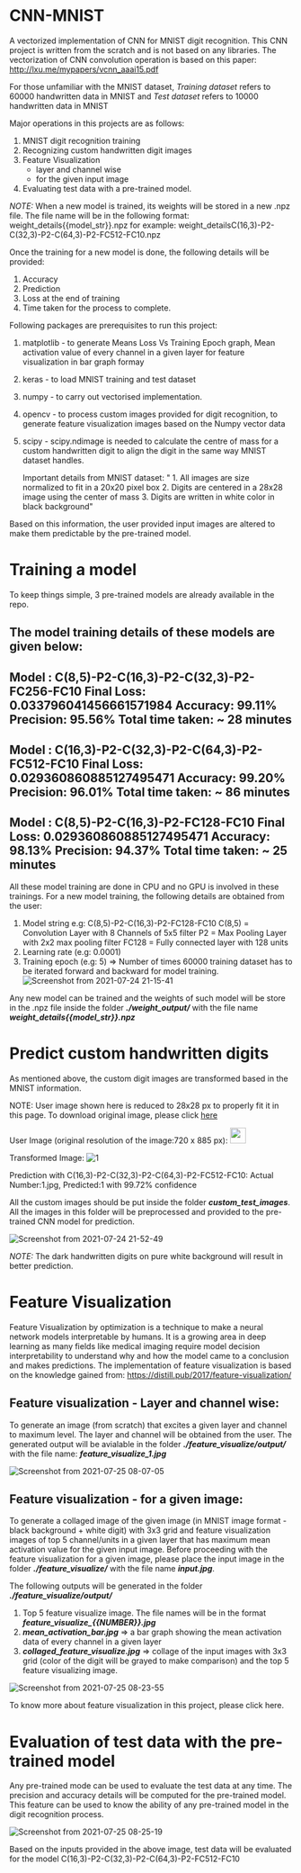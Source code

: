 # CNN-MNIST
A vectorized implementation of CNN for MNIST digit recognition. This CNN project is written from the scratch and is not based on any libraries. The vectorization of CNN convolution operation is based on this paper: http://lxu.me/mypapers/vcnn_aaai15.pdf

For those unfamiliar with the MNIST dataset, *Training dataset* refers to 60000 handwritten data in MNIST and *Test dataset* refers to 10000 handwritten data in MNIST

Major operations in this projects are as follows:
1. MNIST digit recognition training
2. Recognizing custom handwritten digit images
3. Feature Visualization 
    - layer and channel wise
    - for the given input image
4. Evaluating test data with a pre-trained model. 

*NOTE:* When a new model is trained, its weights will be stored in a new .npz file. The file name will be in the following format: weight_details{{model_str}}.npz
    for example: weight_detailsC(16,3)-P2-C(32,3)-P2-C(64,3)-P2-FC512-FC10.npz
    
Once the training for a new model is done, the following details will be provided:
1. Accuracy
2. Prediction
3. Loss at the end of training
4. Time taken for the process to complete.

Following packages are prerequisites to run this project:
1. matplotlib - to generate Means Loss Vs Training Epoch graph, Mean activation value of every channel in a given layer for feature visualization in bar graph formay
2. keras - to load MNIST training and test dataset
3. numpy - to carry out vectorised implementation.
4. opencv - to process custom images provided for digit recognition, to generate feature visualization images based on the Numpy vector data
5. scipy - scipy.ndimage is needed to calculate the centre of mass for a custom handwritten digit to align the digit in the same way MNIST dataset handles. 

   Important details from MNIST dataset: "
        1. All images are size normalized to fit in a 20x20 pixel box
        2. Digits are centered in a 28x28 image using the center of mass
        3. Digits are written in white color in black background" 
        
Based on this information, the user provided input images are altered to make them predictable by the pre-trained model.

# Training a model
To keep things simple, 3 pre-trained models are already available in the repo. 

The model training details of these models are given below:
----------------------------------------------------
Model : C(8,5)-P2-C(16,3)-P2-C(32,3)-P2-FC256-FC10
Final Loss: 0.033796041456661571984
Accuracy: 99.11%
Precision: 95.56%
Total time taken: ~ 28 minutes
----------------------------------------------------
Model : C(16,3)-P2-C(32,3)-P2-C(64,3)-P2-FC512-FC10
Final Loss: 0.029360860885127495471
Accuracy: 99.20%
Precision: 96.01%
Total time taken: ~ 86 minutes
----------------------------------------------------
Model : C(8,5)-P2-C(16,3)-P2-FC128-FC10
Final Loss: 0.029360860885127495471
Accuracy: 98.13%
Precision: 94.37%
Total time taken: ~ 25 minutes
----------------------------------------------------

All these model training are done in CPU and no GPU is involved in these trainings.
For a new model training, the following details are obtained from the user:
1. Model string 
   e.g: C(8,5)-P2-C(16,3)-P2-FC128-FC10
     C(8,5) = Convolution Layer with 8 Channels of 5x5 filter
     P2 = Max Pooling Layer with 2x2 max pooling filter
     FC128 = Fully connected layer with 128 units
2. Learning rate (e.g: 0.0001)
3. Training epoch (e.g: 5) => Number of times 60000 training dataset has to be iterated forward and backward for model training.
![Screenshot from 2021-07-24 21-15-41](https://user-images.githubusercontent.com/29046579/126873841-fea67074-90c5-42ca-9e59-d439dfb39e3f.png)

Any new model can be trained and the weights of such model will be store in the .npz file inside the folder ***./weight_output/*** with the file name ***weight_details{{model_str}}.npz***

# Predict custom handwritten digits
As mentioned above, the custom digit images are transformed based in the MNIST information.

NOTE: User image shown here is reduced to 28x28 px to properly fit it in this page. To download original image, please click [here](https://user-images.githubusercontent.com/29046579/126874071-2d64a689-12b6-4423-b499-c6454b2152a0.jpg)

User Image (original resolution of the image:720 x 885 px): <img src="https://user-images.githubusercontent.com/29046579/126874071-2d64a689-12b6-4423-b499-c6454b2152a0.jpg" width="28" height="28">

Transformed Image: ![1](https://user-images.githubusercontent.com/29046579/126874100-76d2fad0-6764-4a63-9a3c-68fec8011fe5.jpg)

Prediction with C(16,3)-P2-C(32,3)-P2-C(64,3)-P2-FC512-FC10: Actual Number:1.jpg, Predicted:1 with 99.72% confidence

All the custom images should be put inside the folder ***custom_test_images***. All the images in this folder will be preprocessed and provided to the pre-trained CNN model for prediction.

![Screenshot from 2021-07-24 21-52-49](https://user-images.githubusercontent.com/29046579/126874816-482c2296-89d3-4972-b3f0-6ba577c1c78d.png)

*NOTE:* The dark handwritten digits on pure white background will result in better prediction.

# Feature Visualization
Feature Visualization by optimization is a technique to make a neural network models interpretable by humans. It is a growing area in deep learning as many fields like medical imaging require model decision interpretability to understand why and how the model came to a conclusion and makes predictions.
The implementation of feature visualization is based on the knowledge gained from: https://distill.pub/2017/feature-visualization/

## Feature visualization - Layer and channel wise:
To generate an image (from scratch) that excites a given layer and channel to maximum level. The layer and channel will be obtained from the user.
The generated output will be avialable in the folder ***./feature_visualize/output/*** with the file name: ***feature_visualize_1.jpg***

![Screenshot from 2021-07-25 08-07-05](https://user-images.githubusercontent.com/29046579/126885826-c6cd82bd-4518-4510-a42c-82edce4023e0.png)


## Feature visualization - for a given image:
To generate a collaged image of the given image (in MNIST image format - black background + white digit) with 3x3 grid and feature visualization images of top 5 channel/units in a given layer that has maximum mean activation value for the given input image.
Before proceeding with the feature visualization for a given image, please place the input image in the folder ***./feature_visualize/*** with the file name ***input.jpg***. 

The following outputs will be generated in the folder ***./feature_visualize/output/***
1. Top 5 feature visualize image. The file names will be in the format ***feature_visualize_{{NUMBER}}.jpg***
2. ***mean_activation_bar.jpg*** => a bar graph showing the mean activation data of every channel in a given layer
3. ***collaged_feature_visualize.jpg*** =>  collage of the input images with 3x3 grid (color of the digit will be grayed to make comparison) and the top 5 feature visualizing image.

![Screenshot from 2021-07-25 08-23-55](https://user-images.githubusercontent.com/29046579/126886128-e032a031-b5c1-470b-9a2f-9b6eb724792d.png)

To know more about feature visualization in this project, please click here.

# Evaluation of test data with the pre-trained model
Any pre-trained mode can be used to evaluate the test data at any time. The precision and accuracy details will be computed for the pre-trained model. This feature can be used to know the ability of any pre-trained model in the digit recognition process.

![Screenshot from 2021-07-25 08-25-19](https://user-images.githubusercontent.com/29046579/126886156-5ff2f3ce-6b43-46e4-a8d0-9ee8904f37ed.png)

Based on the inputs provided in the above image, test data will be evaluated for the model C(16,3)-P2-C(32,3)-P2-C(64,3)-P2-FC512-FC10
